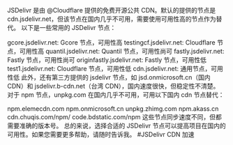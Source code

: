 JSDelivr 是由 @Cloudflare 提供的免费开源公共 CDN。默认的提供的节点是 cdn.jsdelivr.net，但该节点在国内几乎不可用，需要使用可用性高的节点作为替代。
以下是一些常用的 JSDelivr 节点：

gcore.jsdelivr.net: Gcore 节点，可用性高
testingcf.jsdelivr.net: Cloudflare 节点，可用性高
quantil.jsdelivr.net: Quantil 节点，可用性尚可
fastly.jsdelivr.net: Fastly 节点，可用性尚可
originfastly.jsdelivr.net: Fastly 节点，可用性低
test1.jsdelivr.net: Cloudflare 节点，可用性低
cdn.jsdelivr.net: 通用节点，可用性低
此外，还有第三方提供的 jsdelivr 节点，如 jsd.onmicrosoft.cn（国内 CDN）和 jsdelivr.b-cdn.net（台湾 CDN），国内速度很快，但稳定性不清楚。
对于 npm 节点，unpkg.com 在国内几乎不可用，可用以下国内 cdn 节点替代：

npm.elemecdn.com
npm.onmicrosoft.cn
unpkg.zhimg.com
npm.akass.cn
cdn.chuqis.com/npm/
code.bdstatic.com/npm
这些节点同步速度不同，但都需要准确的版本号。
总的来说，选择合适的 JSDelivr 节点可以提高项目在国内的可用性。如果您需要更多帮助，请随时告诉我。
#JSDelivr CDN 加速